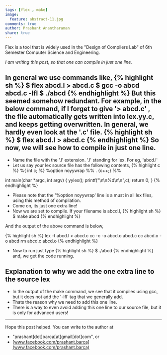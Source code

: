 ```yaml
---
tags: [flex , make]
image:
  feature: abstract-11.jpg
comments: true
author: Prashant Anantharaman
share: true
---
```

Flex is a tool that is widely used in the "Design of Compilers Lab" of 6th Semester Computer Science and Engineering. 

*I am writing this post, so that one can compile in just one line.*

In general we use commands like,
{% highlight sh %}
$ flex abcd.l > abcd.c
$ gcc -o abcd abcd.c -lfl
$ ./abcd
{% endhighlight %}
But this seemed somehow redundant. For example, in the below command, if I forget to give '> abcd.c' , the file automatically gets written into lex.yy.c, and keeps getting overwritten. In general, we hardly even look at the '.c' file. 
{% highlight sh %}
$ flex abcd.l > abcd.c
{% endhighlight %}
So now, we will see how to compile in just one line. 
-----------------
* Name the file with the '.l' extension. '.l' standing for lex. For eg, 'abcd.l'
* Let us say your lex source file has the following contents, 
{% highlight c %}
%{
int c;
%}
%option noyywrap
%%
. {c++;}
%%

int main(char *argc, int argv)
{
    yylex();
    printf("\n\n%d\n\n",c);
    return 0;
}
{% endhighlight %}
* Please note that the '%option noyywrap' line is a must in all lex files, using this method of compilation. 
* Come on, its just one extra line! 
* Now we are set to compile. If your filename is abcd.l, 
{% highlight sh %}
$ make abcd
{% endhighlight %}

And the output of the above command is below, 

{% highlight sh %}
lex  -t abcd.l > abcd.c
cc    -c -o abcd.o abcd.c
cc   abcd.o   -o abcd
rm abcd.c abcd.o
{% endhighlight %}
* Now to run just type 
{% highlight sh %}
$ ./abcd
{% endhighlight %}
and, we get the code running. 

Explanation to why we add the one extra line to the source lex
---------------------
* In the output of the make command, we see that it compiles using gcc, but it does not add the '-lfl' tag that we generally add.
* Thats the reason why we need to add this one line. 
* There is a way to even avoid adding this one line to our source file, but it is only for advanced users! 

------------------------------------------
Hope this post helped. You can write to the author at 

* "prashant[dot]barca[at]gmail[dot]com", or 
* [www.facebook.com/prashant.barca](www.facebook.com/prashant.barca)